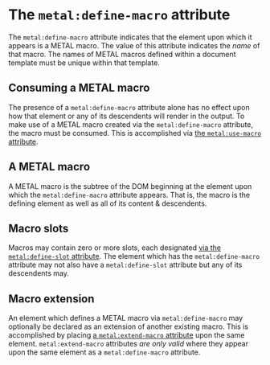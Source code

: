 # The `metal:define-macro` attribute

The `metal:define-macro` attribute indicates that the element upon which it appears is a METAL macro.
The value of this attribute indicates the _name_ of that macro.
The names of METAL macros defined within a document template must be unique within that template.

## Consuming a METAL macro

The presence of a `metal:define-macro` attribute alone has no effect upon how that element or any of its descendents will render in the output.
To make use of a METAL macro created via the `metal:define-macro` attribute, the macro must be consumed.
This is accomplished via [the `metal:use-macro` attribute].

[the `metal:use-macro` attribute]: UseMacro.md

## A METAL macro

A METAL macro is the subtree of the DOM beginning at the element upon which the `metal:define-macro` attribute appears.
That is, the macro is the defining element as well as all of its content & descendents.

## Macro slots

Macros may contain zero or more slots, each designated [via the `metal:define-slot` attribute].
The element which has the `metal:define-macro` attribute may not also have a `metal:define-slot` attribute but any of its descendents may.

[via the `metal:define-slot` attribute]: DefineSlot.md

## Macro extension

An element which defines a METAL macro via `metal:define-macro` may optionally be declared as an extension of another existing macro.
This is accomplished by placing [a `metal:extend-macro` attribute] upon the same element.
`metal:extend-macro` attributes _are only valid_ where they appear upon the same element as a `metal:define-macro` attribute.

[a `metal:extend-macro` attribute]: ExtendMacro.md

